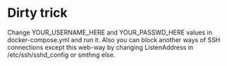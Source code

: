 # Dirty trick
Change YOUR_USERNAME_HERE and YOUR_PASSWD_HERE values in docker-compose.yml and run it.
Also you can block another ways of SSH connections except this web-way by changing ListenAddress in /etc/ssh/sshd_config or smthng else.
